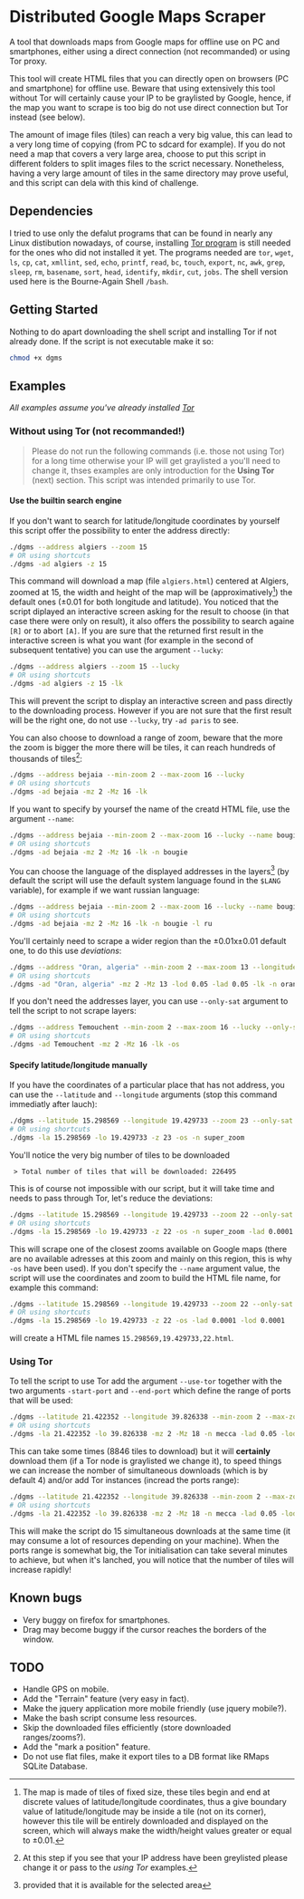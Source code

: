# Distributed Google Maps Scraper

A tool that downloads maps from Google maps for offline use on PC and smartphones, either using a direct connection (not recommanded) or using Tor proxy.

This tool will create HTML files that you can directly open on browsers (PC and smartphone) for offline use. Beware that using extensively this tool without Tor will certainly cause your IP to be graylisted by Google, hence, if the map you want to scrape is too big do not use direct connection but Tor instead (see below).

The amount of image files (tiles) can reach a very big value, this can lead to a very long time of copying (from PC to sdcard for example). If you do not need a map that covers a very large area, choose to put this script in different folders to split images files to the scrict necessary. Nonetheless, having a very large amount of tiles in the same directory may prove useful, and this script can dela with this kind of challenge.

## Dependencies

I tried to use only the defalut programs that can be found in nearly any Linux distibution nowadays, of course, installing [Tor program](https://www.torproject.org/download/download.html.en "Click to download Tor") is still needed for the ones who did not installed it yet. The programs needed are `tor`, `wget`, `ls`, `cp`, `cat`, `xmllint`, `sed`, `echo`, `printf`, `read`, `bc`, `touch`, `export`, `nc`, `awk`, `grep`, `sleep`, `rm`, `basename`, `sort`, `head`, `identify`, `mkdir`, `cut`, `jobs`. The shell version used here is the Bourne-Again Shell `/bash`.

## Getting Started

Nothing to do apart downloading the shell script and installing Tor if not already done. If the script is not executable make it so:
```bash
chmod +x dgms
```
## Examples

*All examples assume you've already installed [Tor](https://www.torproject.org/download/download.html.en "Click to download Tor")*

### Without using Tor (not recommanded!)

> Please do not run the following commands (i.e. those not using Tor) for a long time otherwise your IP will get graylisted a you'll need to change it, thses examples are only introduction for the **Using Tor** (next) section. This script was intended primarily to use Tor.

#### Use the builtin search engine

If you don't want to search for latitude/longitude coordinates by yourself this script offer the possibility to enter the address directly:

```bash
./dgms --address algiers --zoom 15
# OR using shortcuts
./dgms -ad algiers -z 15
```

This command will download a map (file `algiers.html`) centered at Algiers, zoomed at 15, the width and height of the map will be (approximatively[^approx]) the default ones (±0.01 for both longitude and latitude). You noticed that the script diplayed an interactive screen asking for the result to choose (in that case there were only on result), it also offers the possibility to search againe `[R]` or to abort `[A]`. If you are sure that the returned first result in the interactive screen is what you want (for example in the second of subsequent tentative) you can use the argument `--lucky`:

```bash
./dgms --address algiers --zoom 15 --lucky
# OR using shortcuts
./dgms -ad algiers -z 15 -lk
```

This will prevent the script to display an interactive screen and pass directly to the downloading process. However if you are not sure that the first result will be the right one, do not use `--lucky`, try `-ad paris` to see.

You can also choose to download a range of zoom, beware that the more the zoom is bigger the more there will be tiles, it can reach hundreds of thousands of tiles[^graylisted]:

```bash
./dgms --address bejaia --min-zoom 2 --max-zoom 16 --lucky
# OR using shortcuts
./dgms -ad bejaia -mz 2 -Mz 16 -lk
```

If you want to specify by yoursef the name of the creatd HTML file, use the argument `--name`:

```bash
./dgms --address bejaia --min-zoom 2 --max-zoom 16 --lucky --name bougie
# OR using shortcuts
./dgms -ad bejaia -mz 2 -Mz 16 -lk -n bougie
```

You can choose the language of the displayed addresses in the layers[^lang] (by default the script will use the default system language found in the `$LANG` variable), for example if we want russian language:

```bash
./dgms --address bejaia --min-zoom 2 --max-zoom 16 --lucky --name bougie --language ru
# OR using shortcuts
./dgms -ad bejaia -mz 2 -Mz 16 -lk -n bougie -l ru
```
You'll certainly need to scrape a wider region than the ±0.01x±0.01 default one, to do this use *deviations*:

```bash
./dgms --address "Oran, algeria" --min-zoom 2 --max-zoom 13 --longitude-deviation 0.05 --latitude-deviation 0.05 --lucky --name oran
# OR using shortcuts
./dgms -ad "Oran, algeria" -mz 2 -Mz 13 -lod 0.05 -lad 0.05 -lk -n oran
```

If you don't need the addresses layer, you can use `--only-sat` argument to tell the script to not scrape layers:

```bash
./dgms --address Temouchent --min-zoom 2 --max-zoom 16 --lucky --only-sat
# OR using shortcuts
./dgms -ad Temouchent -mz 2 -Mz 16 -lk -os
```
[^approx]: The map is made of tiles of fixed size, these tiles begin and end at discrete values of latitude/longitude coordinates, thus a give boundary value of latitude/longitude may be inside a tile (not on its corner), however this tile will be entirely downloaded and displayed on the screen, which will always make the width/height values greater or equal to ±0.01.
[^graylisted]: At this step if you see that your IP address have been greylisted please change it or pass to the *using Tor* examples.
[^lang]: provided that it is available for the selected area

#### Specify latitude/longitude manually

If you have the coordinates of a particular place that has not address, you can use the `--latitude` and `--longitude` arguments (stop this command immediatly after lauch):

```bash
./dgms --latitude 15.298569 --longitude 19.429733 --zoom 23 --only-sat --name super_zoom
# OR using shortcuts
./dgms -la 15.298569 -lo 19.429733 -z 23 -os -n super_zoom
```

You'll notice the very big number of tiles to be downloaded 

```
 > Total number of tiles that will be downloaded: 226495
```

This is of course not impossible with our script, but it will take time and needs to pass through Tor, let's reduce the deviations:

```bash
./dgms --latitude 15.298569 --longitude 19.429733 --zoom 22 --only-sat --name super_zoom --latitude-deviation 0.0001 --longitude-deviation 0.0001
# OR using shortcuts
./dgms -la 15.298569 -lo 19.429733 -z 22 -os -n super_zoom -lad 0.0001 -lod 0.0001
```

This will scrape one of the closest zooms available on Google maps (there are no available adresses at this zoom and mainly on this region, this is why `-os` have been used). If you don't specify the `--name` argument value, the script will use the coordinates and zoom to build the HTML file name, for example this command:

```bash
./dgms --latitude 15.298569 --longitude 19.429733 --zoom 22 --only-sat --latitude-deviation 0.0001 --longitude-deviation 0.0001
# OR using shortcuts
./dgms -la 15.298569 -lo 19.429733 -z 22 -os -lad 0.0001 -lod 0.0001
```
will create a HTML file names `15.298569,19.429733,22.html`.

### Using Tor

To tell the script to use Tor add the argument `--use-tor` together with the two arguments `-start-port` and `--end-port` which define the range of ports that will be used:

```bash
./dgms --latitude 21.422352 --longitude 39.826338 --min-zoom 2 --max-zoom 18 --name mecca --latitude-deviation 0.05 --longitude-deviation 0.05 --use-tor --start-port 7000 --end-port 7009
# OR using shortcuts
./dgms -la 21.422352 -lo 39.826338 -mz 2 -Mz 18 -n mecca -lad 0.05 -lod 0.05 -T -sp 7000 -ep 7009
```

This can take some times (8846 tiles to download) but it will **certainly** download them (if a Tor node is graylisted we change it), to speed things we can increase the nomber of simultaneous downloads (which is by default 4) and/or add Tor instances (incread the ports range):

```bash
./dgms --latitude 21.422352 --longitude 39.826338 --min-zoom 2 --max-zoom 18 --name mecca --latitude-deviation 0.05 --longitude-deviation 0.05 --use-tor --start-port 7000 --end-port 7019 --max-connections 15
# OR using shortcuts
./dgms -la 21.422352 -lo 39.826338 -mz 2 -Mz 18 -n mecca -lad 0.05 -lod 0.05 -T -sp 7000 -ep 7019 -mc 15
```
This will make the script do 15 simultaneous downloads at the same time (it may consume a lot of resources depending on your machine). When the ports range is somewhat big, the Tor initialisation can take several minutes to achieve, but when it's lanched, you will notice that the number of tiles will increase rapidly!

## Known bugs

* Very buggy on firefox for smartphones.
* Drag may become buggy if the cursor reaches the borders of the window.

## TODO

* Handle GPS on mobile.
* Add the "Terrain" feature (very easy in fact).
* Make the jquery application more mobile friendly (use jquery mobile?).
* Make the bash script consume less resources.
* Skip the downloaded files efficiently (store downloaded ranges/zooms?).
* Add the "mark a position" feature.
* Do not use flat files, make it export tiles to a DB format like RMaps SQLite Database.

<!---## Support us-->

<!---If you're bikers, hikers or everything else and this script helped you, please consider helping us to support our work, thank you :-)-->

<!---[<img src="https://raw.githubusercontent.com/ubugnu/jquery-ui/master/donate.png">](https://www.paypal.com/cgi-bin/webscr?hosted_button_id=L94ML4RUPYJW8&cmd=_s-xclick)-->




